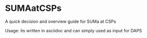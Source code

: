 # SUMAatCSPs

A quick decision and overview guide for SUMa at CSPs

Usage: its written in asciidoc and can simply used as input for DAPS

